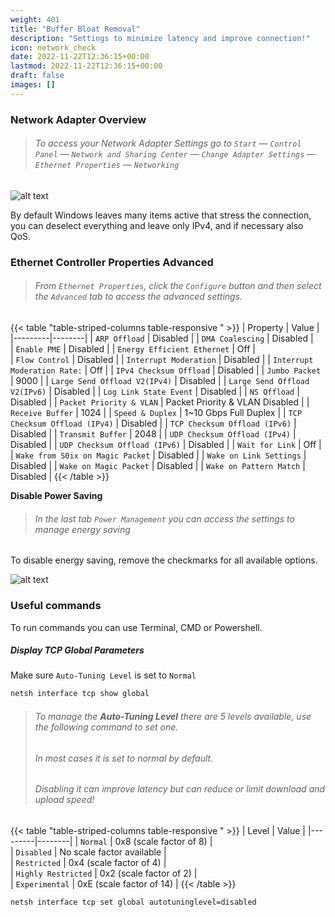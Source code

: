 ```yaml
---
weight: 401
title: "Buffer Bloat Removal"
description: "Settings to minimize latency and improve connection!"
icon: network_check
date: 2022-11-22T12:36:15+00:00
lastmod: 2022-11-22T12:36:15+00:00
draft: false
images: []
---
```


### Network Adapter Overview
> ###### To access your Network Adapter Settings go to `Start` ― `Control Panel` ― `Network and Sharing Center` ― `Change Adapter Settings` ― `Ethernet Properties` ― `Networking`

![alt text](https://i.imgur.com/SRexdT4.png)

By default Windows leaves many items active that stress the connection, you can deselect everything and leave only IPv4, and if necessary also QoS.

### Ethernet Controller Properties Advanced 
> ###### From `Ethernet Properties`, click the `Configure` button and then select the `Advanced` tab to access the advanced settings.

{{< table "table-striped-columns table-responsive " >}}
| Property | Value |
|---------|--------|
| `ARP Offload` |  Disabled | 
| `DMA Coalescing` |  Disabled |  
| `Enable PME` | Disabled | 
| `Energy Efficient Ethernet` | Off |  
| `Flow Control` | Disabled | 
| `Interrupt Moderation` | Disabled | 
| `Interrupt Moderation Rate:` | Off | 
| `IPv4 Checksum Offload` | Disabled | 
| `Jumbo Packet` | 9000 | 
| `Large Send Offload V2(IPv4)` | Disabled | 
| `Large Send Offload V2(IPv6)` | Disabled | 
| `Log Link State Event` | Disabled | 
| `NS Offload` | Disabled | 
| `Packet Priority & VLAN` | Packet Priority & VLAN Disabled | 
| `Receive Buffer` | 1024 | 
| `Speed & Duplex` | 1~10 Gbps Full Duplex | 
| `TCP Checksum Offload (IPv4)` | Disabled | 
| `TCP Checksum Offload (IPv6)` | Disabled | 
| `Transmit Buffer` | 2048 | 
| `UDP Checksum Offload (IPv4)` | Disabled | 
| `UDP Checksum Offload (IPv6)` | Disabled | 
| `Wait for Link` | Off | 
| `Wake from S0ix on Magic Packet` | Disabled | 
| `Wake on Link Settings` | Disabled | 
| `Wake on Magic Packet` | Disabled |
| `Wake on Pattern Match` | Disabled |
{{< /table >}}

**Disable Power Saving**
> ###### In the last tab `Power Management` you can access the settings to manage energy saving
To disable energy saving, remove the checkmarks for all available options.

![alt text](https://i.imgur.com/vwAGSDk.png)

### Useful commands
To run commands you can use Terminal, CMD or Powershell.

##### Display TCP Global Parameters
Make sure `Auto-Tuning Level` is set to `Normal`
```sh
netsh interface tcp show global
```

> ###### To manage the **Auto-Tuning Level** there are 5 levels available, use the following command to set one.
> ###### In most cases it is set to normal by default.
> ###### Disabling it can improve latency but can reduce or limit download and upload speed!

{{< table "table-striped-columns table-responsive " >}}
| Level | Value |
|---------|--------|
| `Normal` | 0x8 (scale factor of 8) | 	
| `Disabled` | No scale factor available | 	
| `Restricted` | 0x4 (scale factor of 4) | 	
| `Highly Restricted` | 0x2 (scale factor of 2) |	
| `Experimental` | 0xE (scale factor of 14) |
{{< /table >}}

```sh
netsh interface tcp set global autotuninglevel=disabled
```


